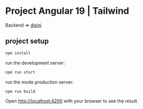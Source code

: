 # Project Angular 19 | Tailwind

Backend => [disini](https://github.com/haetamm/kotlin-api/tree/rest-apps)

## project setup

```sh
npm install
```

run the development server:

```bash
npm run start
```

run the mode production server:

```bash
npm run build
```

Open [http://localhost:4200](http://localhost:4200/guest/login) with your browser to see the result.
